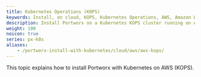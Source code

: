 ```yaml
---
title: Kubernetes Operations (KOPS)
keywords: Install, on cloud, KOPS, Kubernetes Operations, AWS, Amazon Web Services, Kubernetes, k8s
description: Install Portworx on a Kubernetes KOPS cluster running on AWS.
weight: 100
noicon: true
series: px-k8s
aliases:
    - /portworx-install-with-kubernetes/cloud/aws/aws-kops/
---
```


This topic explains how to install Portworx with Kubernetes on AWS (KOPS). 